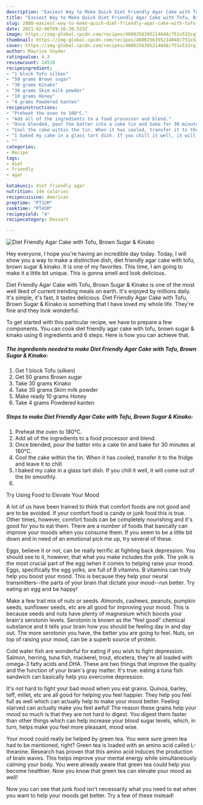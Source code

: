 ```yaml
---
description: "Easiest Way to Make Quick Diet Friendly Agar Cake with Tofu, Brown Sugar &amp;amp; Kinako"
title: "Easiest Way to Make Quick Diet Friendly Agar Cake with Tofu, Brown Sugar &amp;amp; Kinako"
slug: 2080-easiest-way-to-make-quick-diet-friendly-agar-cake-with-tofu-brown-sugar-and-amp-kinako
date: 2021-02-06T09:16:20.533Z
image: https://img-global.cpcdn.com/recipes/4600256395214848/751x532cq70/diet-friendly-agar-cake-with-tofu-brown-sugar-kinako-recipe-main-photo.jpg
thumbnail: https://img-global.cpcdn.com/recipes/4600256395214848/751x532cq70/diet-friendly-agar-cake-with-tofu-brown-sugar-kinako-recipe-main-photo.jpg
cover: https://img-global.cpcdn.com/recipes/4600256395214848/751x532cq70/diet-friendly-agar-cake-with-tofu-brown-sugar-kinako-recipe-main-photo.jpg
author: Maurice Snyder
ratingvalue: 4.3
reviewcount: 24528
recipeingredient:
- "1 block Tofu silken"
- "50 grams Brown sugar"
- "30 grams Kinako"
- "30 grams Skim milk powder"
- "10 grams Honey"
- "4 grams Powdered kanten"
recipeinstructions:
- "Preheat the oven to 180°C."
- "Add all of the ingredients to a food processor and blend."
- "Once blended, pour the batter into a cake tin and bake for 30 minutes at 180°C."
- "Cool the cake within the tin. When it has cooled, transfer it to the fridge and leave it to chill."
- "I baked my cake in a glass tart dish. If you chill it well, it will come out of the tin smoothly."
- ""
categories:
- Recipe
tags:
- diet
- friendly
- agar

katakunci: diet friendly agar 
nutrition: 144 calories
recipecuisine: American
preptime: "PT32M"
cooktime: "PT45M"
recipeyield: "4"
recipecategory: Dessert

---
```



![Diet Friendly Agar Cake with Tofu, Brown Sugar &amp; Kinako](https://img-global.cpcdn.com/recipes/4600256395214848/751x532cq70/diet-friendly-agar-cake-with-tofu-brown-sugar-kinako-recipe-main-photo.jpg)

Hey everyone, I hope you're having an incredible day today. Today, I will show you a way to make a distinctive dish, diet friendly agar cake with tofu, brown sugar &amp; kinako. It is one of my favorites. This time, I am going to make it a little bit unique. This is gonna smell and look delicious.



Diet Friendly Agar Cake with Tofu, Brown Sugar &amp; Kinako is one of the most well liked of current trending meals on earth. It's enjoyed by millions daily. It's simple, it's fast, it tastes delicious. Diet Friendly Agar Cake with Tofu, Brown Sugar &amp; Kinako is something that I have loved my whole life. They're fine and they look wonderful.


To get started with this particular recipe, we have to prepare a few components. You can cook diet friendly agar cake with tofu, brown sugar &amp; kinako using 6 ingredients and 6 steps. Here is how you can achieve that.

<!--inarticleads1-->

##### The ingredients needed to make Diet Friendly Agar Cake with Tofu, Brown Sugar &amp; Kinako:

1. Get 1 block Tofu (silken)
1. Get 50 grams Brown sugar
1. Take 30 grams Kinako
1. Take 30 grams Skim milk powder
1. Make ready 10 grams Honey
1. Take 4 grams Powdered kanten




<!--inarticleads2-->

##### Steps to make Diet Friendly Agar Cake with Tofu, Brown Sugar &amp; Kinako:

1. Preheat the oven to 180°C.
1. Add all of the ingredients to a food processor and blend.
1. Once blended, pour the batter into a cake tin and bake for 30 minutes at 180°C.
1. Cool the cake within the tin. When it has cooled, transfer it to the fridge and leave it to chill.
1. I baked my cake in a glass tart dish. If you chill it well, it will come out of the tin smoothly.
1. 




Try Using Food to Elevate Your Mood


A lot of us have been trained to think that comfort foods are not good and are to be avoided. If your comfort food is candy or junk food this is true. Other times, however, comfort foods can be completely nourishing and it's good for you to eat them. There are a number of foods that basically can improve your moods when you consume them. If you seem to be a little bit down and in need of an emotional pick me up, try several of these.

Eggs, believe it or not, can be really terrific at fighting back depression. You should see to it, however, that what you make includes the yolk. The yolk is the most crucial part of the egg iwhen it comes to helping raise your mood. Eggs, specifically the egg yolks, are full of B vitamins. B vitamins can truly help you boost your mood. This is because they help your neural transmitters--the parts of your brain that dictate your mood--run better. Try eating an egg and be happy!

Make a few trail mix of nuts or seeds. Almonds, cashews, peanuts, pumpkin seeds, sunflower seeds, etc are all good for improving your mood. This is because seeds and nuts have plenty of magnesium which boosts your brain's serotonin levels. Serotonin is known as the "feel good" chemical substance and it tells your brain how you should be feeling day in and day out. The more serotonin you have, the better you are going to feel. Nuts, on top of raising your mood, can be a superb source of protein.

Cold water fish are wonderful for eating if you wish to fight depression. Salmon, herring, tuna fish, mackerel, trout, etcetera, they're all loaded with omega-3 fatty acids and DHA. These are two things that improve the quality and the function of your brain's gray matter. It's true: eating a tuna fish sandwich can basically help you overcome depression. 

It's not hard to fight your bad mood when you eat grains. Quinoa, barley, teff, millet, etc are all good for helping you feel happier. They help you feel full as well which can actually help to make your mood better. Feeling starved can actually make you feel awful! The reason these grains help your mood so much is that they are not hard to digest. You digest them faster than other things which can help increase your blood sugar levels, which, in turn, helps make you feel more pleasant, mood wise.

Your mood could really be helped by green tea. You were sure green tea had to be mentioned, right? Green tea is loaded with an amino acid called L-theanine. Research has proven that this amino acid induces the production of brain waves. This helps improve your mental energy while simultaneously calming your body. You were already aware that green tea could help you become healthier. Now you know that green tea can elevate your mood as well!

Now you can see that junk food isn't necessarily what you need to eat when you want to help your moods get better. Try a few of these instead!

